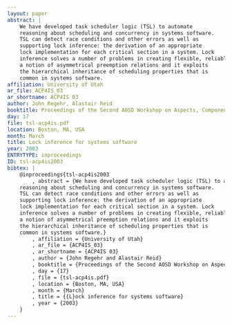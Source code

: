 ```yaml
---
layout: paper
abstract: |
    We have developed task scheduler logic (TSL) to automate
    reasoning about scheduling and concurrency in systems software.
    TSL can detect race conditions and other errors as well as
    supporting lock inference: the derivation of an appropriate
    lock implementation for each critical section in a system. Lock
    inference solves a number of problems in creating flexible, reliable, and efficient systems software. TSL is based on
    a notion of asymmetrical preemption relations and it exploits
    the hierarchical inheritance of scheduling properties that is
    common in systems software.
affiliation: University of Utah
ar_file: ACP4IS_03
ar_shortname: ACP4IS 03
author: John Regehr, Alastair Reid
booktitle: Proceedings of the Second AOSD Workshop on Aspects, Components, and Patterns for Infrastructure Software (ACP4IS)
day: 17
file: tsl-acp4is.pdf
location: Boston, MA, USA
month: March
title: Lock inference for systems software
year: 2003
ENTRYTYPE: inproceedings
ID: tsl-acp4is2003
bibtex: |
    @inproceedings{tsl-acp4is2003
        , abstract = {We have developed task scheduler logic (TSL) to automate
    reasoning about scheduling and concurrency in systems software.
    TSL can detect race conditions and other errors as well as
    supporting lock inference: the derivation of an appropriate
    lock implementation for each critical section in a system. Lock
    inference solves a number of problems in creating flexible, reliable, and efficient systems software. TSL is based on
    a notion of asymmetrical preemption relations and it exploits
    the hierarchical inheritance of scheduling properties that is
    common in systems software.}
        , affiliation = {University of Utah}
        , ar_file = {ACP4IS_03}
        , ar_shortname = {ACP4IS 03}
        , author = {John Regehr and Alastair Reid}
        , booktitle = {Proceedings of the Second AOSD Workshop on Aspects, Components, and Patterns for Infrastructure Software (ACP4IS)}
        , day = {17}
        , file = {tsl-acp4is.pdf}
        , location = {Boston, MA, USA}
        , month = {March}
        , title = {{L}ock inference for systems software}
        , year = {2003}
    }
---
```

